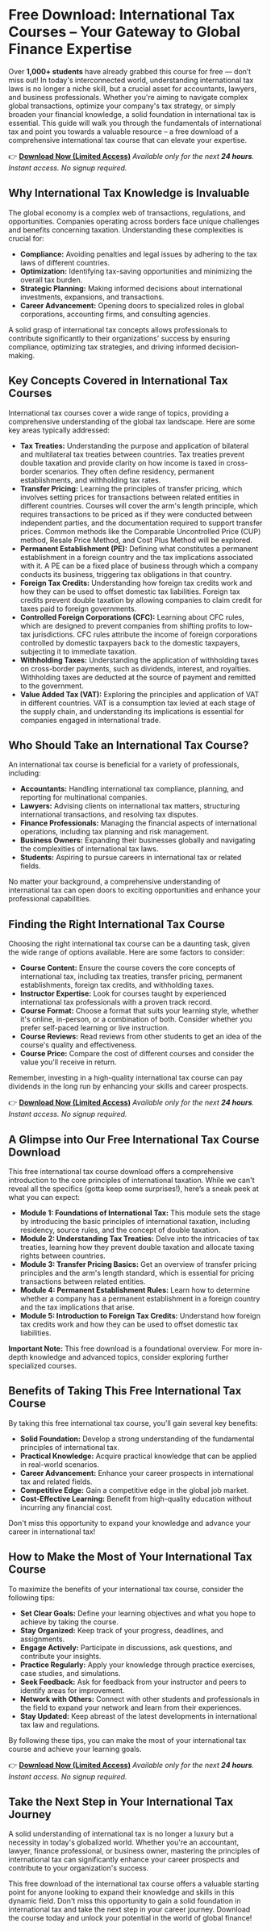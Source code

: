 # Free Download: International Tax Courses – Your Gateway to Global Finance Expertise

Over **1,000+ students** have already grabbed this course for free — don’t miss out! In today's interconnected world, understanding international tax laws is no longer a niche skill, but a crucial asset for accountants, lawyers, and business professionals. Whether you're aiming to navigate complex global transactions, optimize your company's tax strategy, or simply broaden your financial knowledge, a solid foundation in international tax is essential. This guide will walk you through the fundamentals of international tax and point you towards a valuable resource – a free download of a comprehensive international tax course that can elevate your expertise.

👉 [**Download Now (Limited Access)**](https://udemywork.com/international-tax-courses)
_Available only for the next **24 hours**. Instant access. No signup required._

## Why International Tax Knowledge is Invaluable

The global economy is a complex web of transactions, regulations, and opportunities. Companies operating across borders face unique challenges and benefits concerning taxation. Understanding these complexities is crucial for:

*   **Compliance:** Avoiding penalties and legal issues by adhering to the tax laws of different countries.
*   **Optimization:** Identifying tax-saving opportunities and minimizing the overall tax burden.
*   **Strategic Planning:** Making informed decisions about international investments, expansions, and transactions.
*   **Career Advancement:** Opening doors to specialized roles in global corporations, accounting firms, and consulting agencies.

A solid grasp of international tax concepts allows professionals to contribute significantly to their organizations' success by ensuring compliance, optimizing tax strategies, and driving informed decision-making.

## Key Concepts Covered in International Tax Courses

International tax courses cover a wide range of topics, providing a comprehensive understanding of the global tax landscape. Here are some key areas typically addressed:

*   **Tax Treaties:** Understanding the purpose and application of bilateral and multilateral tax treaties between countries. Tax treaties prevent double taxation and provide clarity on how income is taxed in cross-border scenarios. They often define residency, permanent establishments, and withholding tax rates.
*   **Transfer Pricing:** Learning the principles of transfer pricing, which involves setting prices for transactions between related entities in different countries. Courses will cover the arm's length principle, which requires transactions to be priced as if they were conducted between independent parties, and the documentation required to support transfer prices. Common methods like the Comparable Uncontrolled Price (CUP) method, Resale Price Method, and Cost Plus Method will be explored.
*   **Permanent Establishment (PE):** Defining what constitutes a permanent establishment in a foreign country and the tax implications associated with it. A PE can be a fixed place of business through which a company conducts its business, triggering tax obligations in that country.
*   **Foreign Tax Credits:** Understanding how foreign tax credits work and how they can be used to offset domestic tax liabilities. Foreign tax credits prevent double taxation by allowing companies to claim credit for taxes paid to foreign governments.
*   **Controlled Foreign Corporations (CFC):** Learning about CFC rules, which are designed to prevent companies from shifting profits to low-tax jurisdictions. CFC rules attribute the income of foreign corporations controlled by domestic taxpayers back to the domestic taxpayers, subjecting it to immediate taxation.
*   **Withholding Taxes:** Understanding the application of withholding taxes on cross-border payments, such as dividends, interest, and royalties. Withholding taxes are deducted at the source of payment and remitted to the government.
*   **Value Added Tax (VAT):** Exploring the principles and application of VAT in different countries. VAT is a consumption tax levied at each stage of the supply chain, and understanding its implications is essential for companies engaged in international trade.

## Who Should Take an International Tax Course?

An international tax course is beneficial for a variety of professionals, including:

*   **Accountants:** Handling international tax compliance, planning, and reporting for multinational companies.
*   **Lawyers:** Advising clients on international tax matters, structuring international transactions, and resolving tax disputes.
*   **Finance Professionals:** Managing the financial aspects of international operations, including tax planning and risk management.
*   **Business Owners:** Expanding their businesses globally and navigating the complexities of international tax laws.
*   **Students:** Aspiring to pursue careers in international tax or related fields.

No matter your background, a comprehensive understanding of international tax can open doors to exciting opportunities and enhance your professional capabilities.

## Finding the Right International Tax Course

Choosing the right international tax course can be a daunting task, given the wide range of options available. Here are some factors to consider:

*   **Course Content:** Ensure the course covers the core concepts of international tax, including tax treaties, transfer pricing, permanent establishments, foreign tax credits, and withholding taxes.
*   **Instructor Expertise:** Look for courses taught by experienced international tax professionals with a proven track record.
*   **Course Format:** Choose a format that suits your learning style, whether it's online, in-person, or a combination of both. Consider whether you prefer self-paced learning or live instruction.
*   **Course Reviews:** Read reviews from other students to get an idea of the course's quality and effectiveness.
*   **Course Price:** Compare the cost of different courses and consider the value you'll receive in return.

Remember, investing in a high-quality international tax course can pay dividends in the long run by enhancing your skills and career prospects.

👉 [**Download Now (Limited Access)**](https://udemywork.com/international-tax-courses)
_Available only for the next **24 hours**. Instant access. No signup required._

## A Glimpse into Our Free International Tax Course Download

This free international tax course download offers a comprehensive introduction to the core principles of international taxation. While we can't reveal all the specifics (gotta keep some surprises!), here’s a sneak peek at what you can expect:

*   **Module 1: Foundations of International Tax:** This module sets the stage by introducing the basic principles of international taxation, including residency, source rules, and the concept of double taxation.
*   **Module 2: Understanding Tax Treaties:** Delve into the intricacies of tax treaties, learning how they prevent double taxation and allocate taxing rights between countries.
*   **Module 3: Transfer Pricing Basics:** Get an overview of transfer pricing principles and the arm's length standard, which is essential for pricing transactions between related entities.
*   **Module 4: Permanent Establishment Rules:** Learn how to determine whether a company has a permanent establishment in a foreign country and the tax implications that arise.
*   **Module 5: Introduction to Foreign Tax Credits:** Understand how foreign tax credits work and how they can be used to offset domestic tax liabilities.

**Important Note:** This free download is a foundational overview. For more in-depth knowledge and advanced topics, consider exploring further specialized courses.

## Benefits of Taking This Free International Tax Course

By taking this free international tax course, you'll gain several key benefits:

*   **Solid Foundation:** Develop a strong understanding of the fundamental principles of international tax.
*   **Practical Knowledge:** Acquire practical knowledge that can be applied in real-world scenarios.
*   **Career Advancement:** Enhance your career prospects in international tax and related fields.
*   **Competitive Edge:** Gain a competitive edge in the global job market.
*   **Cost-Effective Learning:** Benefit from high-quality education without incurring any financial cost.

Don't miss this opportunity to expand your knowledge and advance your career in international tax!

## How to Make the Most of Your International Tax Course

To maximize the benefits of your international tax course, consider the following tips:

*   **Set Clear Goals:** Define your learning objectives and what you hope to achieve by taking the course.
*   **Stay Organized:** Keep track of your progress, deadlines, and assignments.
*   **Engage Actively:** Participate in discussions, ask questions, and contribute your insights.
*   **Practice Regularly:** Apply your knowledge through practice exercises, case studies, and simulations.
*   **Seek Feedback:** Ask for feedback from your instructor and peers to identify areas for improvement.
*   **Network with Others:** Connect with other students and professionals in the field to expand your network and learn from their experiences.
*   **Stay Updated:** Keep abreast of the latest developments in international tax law and regulations.

By following these tips, you can make the most of your international tax course and achieve your learning goals.

👉 [**Download Now (Limited Access)**](https://udemywork.com/international-tax-courses)
_Available only for the next **24 hours**. Instant access. No signup required._

## Take the Next Step in Your International Tax Journey

A solid understanding of international tax is no longer a luxury but a necessity in today's globalized world. Whether you're an accountant, lawyer, finance professional, or business owner, mastering the principles of international tax can significantly enhance your career prospects and contribute to your organization's success.

This free download of the international tax course offers a valuable starting point for anyone looking to expand their knowledge and skills in this dynamic field. Don't miss this opportunity to gain a solid foundation in international tax and take the next step in your career journey. Download the course today and unlock your potential in the world of global finance!
